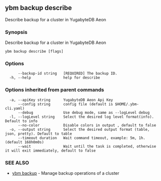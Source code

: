 ## ybm backup describe

Describe backup for a cluster in YugabyteDB Aeon

### Synopsis

Describe backup for a cluster in YugabyteDB Aeon

```
ybm backup describe [flags]
```

### Options

```
      --backup-id string   [REQUIRED] The backup ID.
  -h, --help               help for describe
```

### Options inherited from parent commands

```
  -a, --apiKey string      YugabyteDB Aeon Api Key
      --config string      config file (default is $HOME/.ybm-cli.yaml)
      --debug              Use debug mode, same as --logLevel debug
  -l, --logLevel string    Select the desired log level format(info). Default to info
      --no-color           Disable colors in output , default to false
  -o, --output string      Select the desired output format (table, json, pretty). Default to table
      --timeout duration   Wait command timeout, example: 5m, 1h. (default 168h0m0s)
      --wait               Wait until the task is completed, otherwise it will exit immediately, default to false
```

### SEE ALSO

* [ybm backup](ybm_backup.md)	 - Manage backup operations of a cluster


